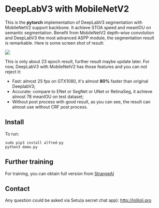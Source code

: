 # DeepLabV3 with MobileNetV2



This is the **pytorch** implementation of DeepLabV3 segmentation with MobileNetV2 support backbone. It achieve STOA speed and meanIOU on semantic segmentation. Benefit from MobileNetV2 depth-wise convolution and DeepLabV3 the most advanced ASPP module, the segmentation result is remarkable.  Here is some screen shot of result:

![](https://s2.ax1x.com/2019/01/08/Fq8vm4.png)



This is only about 23 epoch result, further result maybe update later. For now, DeepLabV3 with MobileNetV2 has those features and you can not reject it:



- Fast: almost 25 fps on GTX1080, it's almost **80%** faster than original DeeplabV3;
- Accurate: compare to ENet or SegNet or UNet or RetinaSeg, it achieve almost 78 meanIOU on test dataset;
- Without post process with good result, as you can see, the result can almost use without CRF post process.



## Install

To run:



```
sudo pip3 install alfred-py
python3 demo.py
```





## Further training

For training, you can obtain full version from [StrangeAI](http://strangeai.pro)



## Contact

Any question could be asked via Setu(a secret chat app): http://loliloli.pro